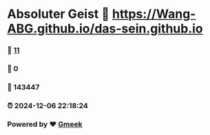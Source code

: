 # Absoluter Geist :link: https://Wang-ABG.github.io/das-sein.github.io 
### :page_facing_up: [11](https://Wang-ABG.github.io/das-sein.github.io/tag.html) 
### :speech_balloon: 0 
### :hibiscus: 143447 
### :alarm_clock: 2024-12-06 22:18:24 
### Powered by :heart: [Gmeek](https://github.com/Meekdai/Gmeek)
